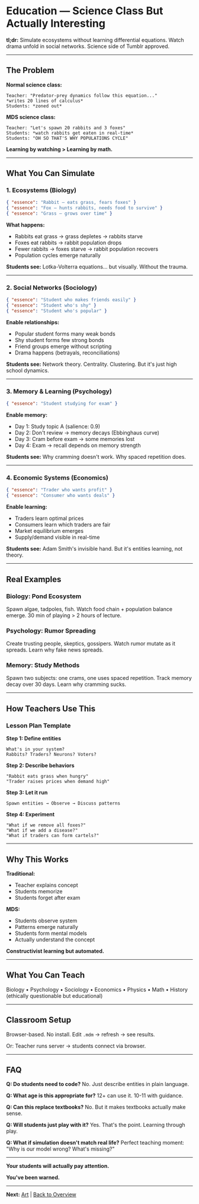 # Education — Science Class But Actually Interesting

**tl;dr:** Simulate ecosystems without learning differential equations. Watch drama unfold in social networks. Science side of Tumblr approved.

---

## The Problem

**Normal science class:**
```
Teacher: "Predator-prey dynamics follow this equation..."
*writes 20 lines of calculus*
Students: *zoned out*
```

**MDS science class:**
```
Teacher: "Let's spawn 20 rabbits and 3 foxes"
Students: *watch rabbits get eaten in real-time*
Students: "OH SO THAT'S WHY POPULATIONS CYCLE"
```

**Learning by watching > Learning by math.**

---

## What You Can Simulate

### 1. Ecosystems (Biology)

```json
{ "essence": "Rabbit — eats grass, fears foxes" }
{ "essence": "Fox — hunts rabbits, needs food to survive" }
{ "essence": "Grass — grows over time" }
```

**What happens:**
- Rabbits eat grass → grass depletes → rabbits starve
- Foxes eat rabbits → rabbit population drops
- Fewer rabbits → foxes starve → rabbit population recovers
- Population cycles emerge naturally

**Students see:** Lotka-Volterra equations... but visually. Without the trauma.

---

### 2. Social Networks (Sociology)

```json
{ "essence": "Student who makes friends easily" }
{ "essence": "Student who's shy" }
{ "essence": "Student who's popular" }
```

**Enable relationships:**
- Popular student forms many weak bonds
- Shy student forms few strong bonds
- Friend groups emerge without scripting
- Drama happens (betrayals, reconciliations)

**Students see:** Network theory. Centrality. Clustering. But it's just high school dynamics.

---

### 3. Memory & Learning (Psychology)

```json
{ "essence": "Student studying for exam" }
```

**Enable memory:**
- Day 1: Study topic A (salience: 0.9)
- Day 2: Don't review → memory decays (Ebbinghaus curve)
- Day 3: Cram before exam → some memories lost
- Day 4: Exam → recall depends on memory strength

**Students see:** Why cramming doesn't work. Why spaced repetition does.

---

### 4. Economic Systems (Economics)

```json
{ "essence": "Trader who wants profit" }
{ "essence": "Consumer who wants deals" }
```

**Enable learning:**
- Traders learn optimal prices
- Consumers learn which traders are fair
- Market equilibrium emerges
- Supply/demand visible in real-time

**Students see:** Adam Smith's invisible hand. But it's entities learning, not theory.

---

## Real Examples

### Biology: Pond Ecosystem
Spawn algae, tadpoles, fish. Watch food chain + population balance emerge. 30 min of playing > 2 hours of lecture.

### Psychology: Rumor Spreading
Create trusting people, skeptics, gossipers. Watch rumor mutate as it spreads. Learn why fake news spreads.

### Memory: Study Methods
Spawn two subjects: one crams, one uses spaced repetition. Track memory decay over 30 days. Learn why cramming sucks.

---

## How Teachers Use This

### Lesson Plan Template

**Step 1: Define entities**
```
What's in your system?
Rabbits? Traders? Neurons? Voters?
```

**Step 2: Describe behaviors**
```
"Rabbit eats grass when hungry"
"Trader raises prices when demand high"
```

**Step 3: Let it run**
```
Spawn entities → Observe → Discuss patterns
```

**Step 4: Experiment**
```
"What if we remove all foxes?"
"What if we add a disease?"
"What if traders can form cartels?"
```

---

## Why This Works

**Traditional:**
- Teacher explains concept
- Students memorize
- Students forget after exam

**MDS:**
- Students observe system
- Patterns emerge naturally
- Students form mental models
- Actually understand the concept

**Constructivist learning but automated.**

---

## What You Can Teach

Biology • Psychology • Sociology • Economics • Physics • Math • History (ethically questionable but educational)

---

## Classroom Setup

Browser-based. No install. Edit `.mdm` → refresh → see results.

Or: Teacher runs server → students connect via browser.

---

## FAQ

**Q: Do students need to code?**
No. Just describe entities in plain language.

**Q: What age is this appropriate for?**
12+ can use it. 10-11 with guidance.

**Q: Can this replace textbooks?**
No. But it makes textbooks actually make sense.

**Q: Will students just play with it?**
Yes. That's the point. Learning through play.

**Q: What if simulation doesn't match real life?**
Perfect teaching moment: "Why is our model wrong? What's missing?"

---

**Your students will actually pay attention.**

**You've been warned.**

---

**Next:** [Art](./art.md) | [Back to Overview](../OVERVIEW.md)
